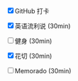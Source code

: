 <input type="checkbox" checked/>GitHub 打卡

<input type="checkbox" checked/>英语流利说 (30min)

<input type="checkbox" />健身 (30min)

<input type="checkbox" checked/>花切 (30min)

<input type="checkbox" />Memorado (30min)